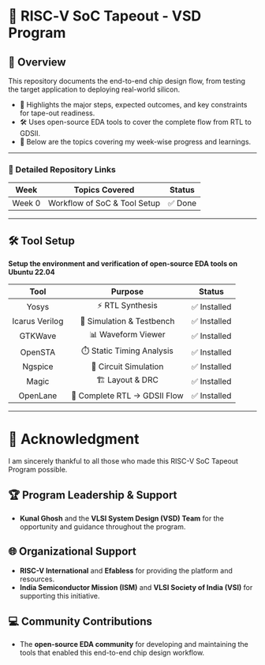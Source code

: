 # 🚀 RISC‑V SoC Tapeout - VSD Program 

## 📌 Overview
This repository documents the end-to-end chip design flow, from testing the target application to deploying real-world silicon.

- 📘 Highlights the major steps, expected outcomes, and key constraints for tape-out readiness.
- 🛠️ Uses open-source EDA tools to cover the complete flow from RTL to GDSII.
- 📝 Below are the topics covering my week-wise progress and learnings.

---

### 🔽 Detailed Repository Links

|   Week   |       Topics Covered        |   Status   |
|:-------:|:---------------------------:|:---------:|
| Week 0  | Workflow of SoC & Tool Setup | ✅ Done   |

---

## 🛠️ Tool Setup
**Setup the environment and verification of open-source EDA tools on Ubuntu 22.04**

|     Tool       |            Purpose                |    Status     |
|:--------------:|:--------------------------------:|:------------:|
| Yosys          | ⚡ RTL Synthesis                  | ✅ Installed |
| Icarus Verilog | 🧪 Simulation & Testbench         | ✅ Installed |
| GTKWave        | 📊 Waveform Viewer                | ✅ Installed |
| OpenSTA        | ⏱️ Static Timing Analysis          | ✅ Installed |
| Ngspice        | 🔬 Circuit Simulation             | ✅ Installed |
| Magic          | 🏗️ Layout & DRC                   | ✅ Installed |
| OpenLane       | 🚀 Complete RTL → GDSII Flow      | ✅ Installed |

---

# 🙏 Acknowledgment
I am sincerely thankful to all those who made this RISC-V SoC Tapeout Program possible.

## 🏆 Program Leadership & Support
- **Kunal Ghosh** and the **VLSI System Design (VSD) Team** for the opportunity and guidance throughout the program.

## 🌐 Organizational Support
- **RISC-V International** and **Efabless** for providing the platform and resources.  
- **India Semiconductor Mission (ISM)** and **VLSI Society of India (VSI)** for supporting this initiative.

## 💻 Community Contributions
- The **open-source EDA community** for developing and maintaining the tools that enabled this end-to-end chip design workflow.
